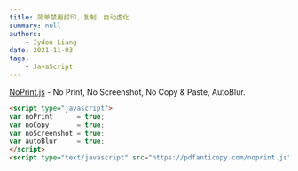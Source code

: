 ```yaml
---
title: 简单禁用打印、复制，自动虚化
summary: null
authors:
    - Iydon Liang
date: 2021-11-03
tags:
    - JavaScript
---
```


[NoPrint.js](https://pdfanticopy.com/noprint-example.html) - No Print, No Screenshot, No Copy & Paste, AutoBlur.

```html linenums="1"
<script type="javascript">
var noPrint      = true;
var noCopy       = true;
var noScreenshot = true;
var autoBlur     = true;
</script>
<script type="text/javascript" src="https://pdfanticopy.com/noprint.js"></script>
```

<script>
    var noCopy = true;
    var noPrint = true;
    var noScreenshot = true;
    var autoBlur = true;

    if (noCopy) {
        document.body.oncopy = function() { return false };
        document.body.oncontextmenu = function() { return false };
        document.body.onselectstart = document.body.ondrag = function() { return false; }
        document.onkeydown = function() {
            if(event.ctrlKey && event.keyCode==83) {
                event.preventDefault();
            }
        }
        var cssNode2 = document.createElement('style');
        cssNode2.type = 'text/css';
        cssNode2.media = 'screen';
        cssNode2.innerHTML = 'div{-webkit-touch-callout: none;-webkit-user-select: none;-khtml-user-select: none;-moz-user-select: none;-ms-user-select: none;user-select: none;}';
        document.head.appendChild(cssNode2);
        document.body.style.cssText = '-webkit-touch-callout: none;-webkit-user-select: none;-khtml-user-select: none;-moz-user-select: none;-ms-user-select: none;user-select: none;';
    }
    if (noPrint) {
        var c = document.createElement('span');
        c.style.display = 'none';
        c.style.postion = 'absolute';
        c.style.background = '#000';
        var first = document.body.firstChild;
        var wraphtml = document.body.insertBefore(c, first);
        c.setAttribute('width', document.body.scrollWidth);
        c.setAttribute('height', document.body.scrollHeight);
        c.style.display = 'block';
        var cssNode3 = document.createElement('style');
        cssNode3.type = 'text/css';
        cssNode3.media = 'print';
        cssNode3.innerHTML ='body{display:none}';
        document.head.appendChild(cssNode3);
        document.addEventListener('keydown', (e) => {
            if (e.ctrlKey && e.key == 'p') {
                e.cancelBubble = true;
                e.preventDefault();
                e.stopImmediatePropagation();
            }
        });
    }
    if (noScreenshot) {
        document.addEventListener('keyup', (e) => {
            if (e.key == 'PrintScreen') {
                navigator.clipboard.writeText('');
            }
        });
    }
    if (autoBlur) {
        function toBlur() {
            document.body.style.cssText = '-webkit-filter: blur(5px);-moz-filter: blur(5px);-ms-filter: blur(5px);-o-filter: blur(5px);filter: blur(5px);'
        }
        function toClear() {
            document.body.style.cssText = '-webkit-filter: blur(0px);-moz-filter: blur(0px);-ms-filter: blur(0px);-o-filter: blur(0px);filter: blur(0px);'
        }
        document.onclick = function(event) { toClear(); }
        document.onmouseleave = function(event) { toBlur(); }
        document.onblur = function(event) { toBlur(); }
    }
</script>
